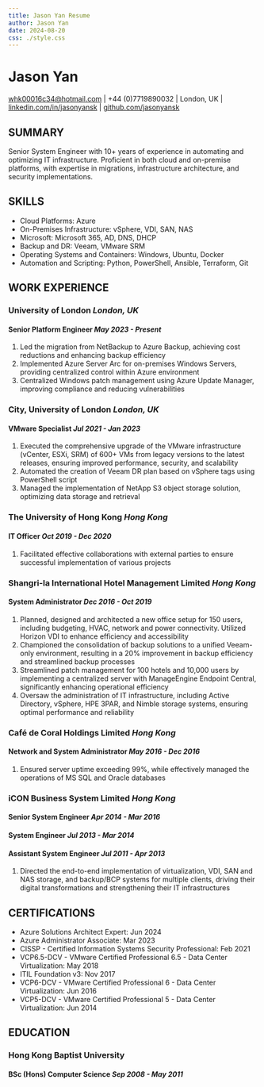```yaml
---
title: Jason Yan Resume
author: Jason Yan
date: 2024-08-20
css: ./style.css
---
```


<link rel="stylesheet" type="text/css" href="./style.css">

# Jason Yan

[whk00016c34@hotmail.com](mailto:whk00016c34@hotmail.com) | +44 (0)7719890032 | London, UK | [linkedin.com/in/jasonyansk](https://www.linkedin.com/in/jasonyansk) | [github.com/jasonyansk](https://jasonyansk.github.io/resume/)

## SUMMARY

Senior System Engineer with 10+ years of experience in automating and optimizing IT infrastructure. Proficient in both cloud and on-premise platforms, with expertise in migrations, infrastructure architecture, and security implementations.

## SKILLS

- Cloud Platforms: Azure
- On-Premises Infrastructure: vSphere, VDI, SAN, NAS
- Microsoft: Microsoft 365, AD, DNS, DHCP
- Backup and DR: Veeam, VMware SRM
- Operating Systems and Containers: Windows, Ubuntu, Docker
- Automation and Scripting: Python, PowerShell, Ansible, Terraform, Git

## WORK EXPERIENCE

### University of London _London, UK_

#### Senior Platform Engineer _May 2023 - Present_

1. Led the migration from NetBackup to Azure Backup, achieving cost reductions and enhancing backup efficiency
1. Implemented Azure Server Arc for on-premises Windows Servers, providing centralized control within Azure environment
1. Centralized Windows patch management using Azure Update Manager, improving compliance and reducing vulnerabilities

### City, University of London _London, UK_

#### VMware Specialist _Jul 2021 - Jan 2023_

1. Executed the comprehensive upgrade of the VMware infrastructure (vCenter, ESXi, SRM) of 600+ VMs from legacy versions to the latest releases, ensuring improved performance, security, and scalability
1. Automated the creation of Veeam DR plan based on vSphere tags using PowerShell script
1. Managed the implementation of NetApp S3 object storage solution, optimizing data storage and retrieval

### The University of Hong Kong _Hong Kong_

#### IT Officer _Oct 2019 - Dec 2020_

1. Facilitated effective collaborations with external parties to ensure successful implementation of various projects

### Shangri-la International Hotel Management Limited _Hong Kong_

#### System Administrator _Dec 2016 - Oct 2019_

1. Planned, designed and architected a new office setup for 150 users, including budgeting, HVAC, network and power connectivity. Utilized Horizon VDI to enhance efficiency and accessibility
1. Championed the consolidation of backup solutions to a unified Veeam-only environment, resulting in a 20% improvement in backup efficiency and streamlined backup processes
1. Streamlined patch management for 100 hotels and 10,000 users by implementing a centralized server with ManageEngine Endpoint Central, significantly enhancing operational efficiency
1. Oversaw the administration of IT infrastructure, including Active Directory, vSphere, HPE 3PAR, and Nimble storage systems, ensuring optimal performance and reliability

### Café de Coral Holdings Limited _Hong Kong_

#### Network and System Administrator _May 2016 - Dec 2016_

1. Ensured server uptime exceeding 99%, while effectively managed the operations of MS SQL and Oracle databases

### iCON Business System Limited _Hong Kong_

#### Senior System Engineer _Apr 2014 - Mar 2016_

#### System Engineer _Jul 2013 - Mar 2014_

#### Assistant System Engineer _Jul 2011 - Apr 2013_

1. Directed the end-to-end implementation of virtualization, VDI, SAN and NAS storage, and backup/BCP systems for multiple clients, driving their digital transformations and strengthening their IT infrastructures

<div style="page-break-after: always;"></div>

## CERTIFICATIONS

- Azure Solutions Architect Expert: Jun 2024
- Azure Administrator Associate: Mar 2023
- CISSP - Certified Information Systems Security Professional: Feb 2021
- VCP6.5-DCV - VMware Certified Professional 6.5 - Data Center Virtualization: May 2018
- ITIL Foundation v3: Nov 2017
- VCP6-DCV - VMware Certified Professional 6 - Data Center Virtualization: Jun 2016
- VCP5-DCV - VMware Certified Professional 5 - Data Center Virtualization: Jun 2014

## EDUCATION

### Hong Kong Baptist University

#### BSc (Hons) Computer Science _Sep 2008 - May 2011_
